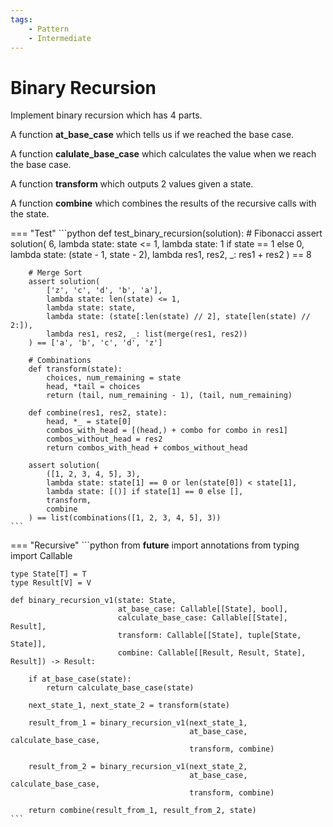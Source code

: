 ```yaml
---
tags:
    - Pattern
    - Intermediate
---
```


# Binary Recursion

Implement binary recursion which has 4 parts.

A function __at_base_case__ which tells us if we reached the base case.

A function __calulate_base_case__ which calculates the value when we reach the base case.

A function __transform__ which outputs 2 values given a state.

A function __combine__ which combines the results of the recursive calls with the state.


=== "Test"
    ```python
    def test_binary_recursion(solution):
        # Fibonacci
        assert solution(
            6,
            lambda state: state <= 1,
            lambda state: 1 if state == 1 else 0,
            lambda state: (state - 1, state - 2),
            lambda res1, res2, _: res1 + res2
        ) == 8

        # Merge Sort
        assert solution(
            ['z', 'c', 'd', 'b', 'a'],
            lambda state: len(state) <= 1,
            lambda state: state,
            lambda state: (state[:len(state) // 2], state[len(state) // 2:]),
            lambda res1, res2, _: list(merge(res1, res2))
        ) == ['a', 'b', 'c', 'd', 'z']

        # Combinations
        def transform(state):
            choices, num_remaining = state
            head, *tail = choices
            return (tail, num_remaining - 1), (tail, num_remaining)

        def combine(res1, res2, state):
            head, *_ = state[0]
            combos_with_head = [(head,) + combo for combo in res1]
            combos_without_head = res2
            return combos_with_head + combos_without_head
        
        assert solution(
            ([1, 2, 3, 4, 5], 3),
            lambda state: state[1] == 0 or len(state[0]) < state[1],
            lambda state: [()] if state[1] == 0 else [],
            transform,
            combine
        ) == list(combinations([1, 2, 3, 4, 5], 3))
    ```

=== "Recursive"
    ```python
    from __future__ import annotations
    from typing import Callable

    type State[T] = T
    type Result[V] = V

    def binary_recursion_v1(state: State,
                            at_base_case: Callable[[State], bool],
                            calculate_base_case: Callable[[State], Result],
                            transform: Callable[[State], tuple[State, State]],
                            combine: Callable[[Result, Result, State], Result]) -> Result:
        
        if at_base_case(state):
            return calculate_base_case(state)
        
        next_state_1, next_state_2 = transform(state)

        result_from_1 = binary_recursion_v1(next_state_1,
                                            at_base_case, calculate_base_case,
                                            transform, combine)
        
        result_from_2 = binary_recursion_v1(next_state_2,
                                            at_base_case, calculate_base_case,
                                            transform, combine)
        
        return combine(result_from_1, result_from_2, state)
    ```